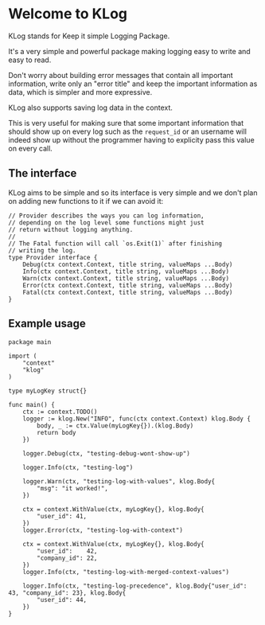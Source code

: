 # Welcome to KLog

KLog stands for Keep it simple Logging Package.

It's a very simple and powerful package making logging
easy to write and easy to read.

Don't worry about building error messages that contain all
important information, write only an "error title" and keep
the important information as data, which is simpler and more
expressive.

KLog also supports saving log data in the context.

This is very useful for making sure that some important
information that should show up on every log such as
the `request_id` or an username will indeed show up without
the programmer having to explicity pass this value on every
call.

## The interface

KLog aims to be simple and so its interface is very simple and
we don't plan on adding new functions to it if we can avoid it:

```golang
// Provider describes the ways you can log information,
// depending on the log level some functions might just
// return without logging anything.
//
// The Fatal function will call `os.Exit(1)` after finishing
// writing the log.
type Provider interface {
	Debug(ctx context.Context, title string, valueMaps ...Body)
	Info(ctx context.Context, title string, valueMaps ...Body)
	Warn(ctx context.Context, title string, valueMaps ...Body)
	Error(ctx context.Context, title string, valueMaps ...Body)
	Fatal(ctx context.Context, title string, valueMaps ...Body)
}
```

## Example usage

```golang
package main

import (
	"context"
	"klog"
)

type myLogKey struct{}

func main() {
	ctx := context.TODO()
	logger := klog.New("INFO", func(ctx context.Context) klog.Body {
		body, _ := ctx.Value(myLogKey{}).(klog.Body)
		return body
	})

	logger.Debug(ctx, "testing-debug-wont-show-up")

	logger.Info(ctx, "testing-log")

	logger.Warn(ctx, "testing-log-with-values", klog.Body{
		"msg": "it worked!",
	})

	ctx = context.WithValue(ctx, myLogKey{}, klog.Body{
		"user_id": 41,
	})
	logger.Error(ctx, "testing-log-with-context")

	ctx = context.WithValue(ctx, myLogKey{}, klog.Body{
		"user_id":    42,
		"company_id": 22,
	})
	logger.Info(ctx, "testing-log-with-merged-context-values")

	logger.Info(ctx, "testing-log-precedence", klog.Body{"user_id": 43, "company_id": 23}, klog.Body{
		"user_id": 44,
	})
}
```
